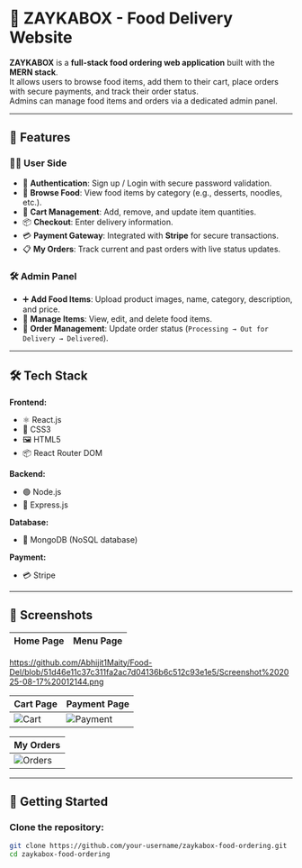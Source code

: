 # 🍴 ZAYKABOX - Food Delivery Website

**ZAYKABOX** is a **full-stack food ordering web application** built with the **MERN stack**.  
It allows users to browse food items, add them to their cart, place orders with secure payments, and track their order status.  
Admins can manage food items and orders via a dedicated admin panel.

---

## 🌟 Features

### 👨‍🍳 User Side
- 🔐 **Authentication**: Sign up / Login with secure password validation.
- 🍔 **Browse Food**: View food items by category (e.g., desserts, noodles, etc.).
- 🛒 **Cart Management**: Add, remove, and update item quantities.
- 📦 **Checkout**: Enter delivery information.
- 💳 **Payment Gateway**: Integrated with **Stripe** for secure transactions.
- 📋 **My Orders**: Track current and past orders with live status updates.

### 🛠️ Admin Panel
- ➕ **Add Food Items**: Upload product images, name, category, description, and price.
- 📃 **Manage Items**: View, edit, and delete food items.
- 🚚 **Order Management**: Update order status (`Processing → Out for Delivery → Delivered`).

---

## 🛠️ Tech Stack

**Frontend:**
- ⚛️ React.js  
- 🎨 CSS3  
- 🖼️ HTML5  
- 📦 React Router DOM  

**Backend:**
- 🟢 Node.js  
- 🚂 Express.js  

**Database:**
- 🍃 MongoDB (NoSQL database)  

**Payment:**
- 💳 Stripe  

---

## 📸 Screenshots

| Home Page | Menu Page |
|-----------|-----------|
https://github.com/Abhijit1Maity/Food-Del/blob/51d46e11c37c311fa2ac7d04136b6c512c93e1e5/Screenshot%202025-08-17%20012144.png

| Cart Page | Payment Page |
|-----------|--------------|
| ![Cart](https://github.com/user-attachments/assets/R2YcoetQTKExYmJeAu7EhU) | ![Payment](https://github.com/user-attachments/assets/5QSPj58tbTWLKWgyJLvkE5) |

| My Orders |
|-----------|
| ![Orders](https://github.com/user-attachments/assets/BhSJ4ma5X3NpjWQQsLx9cv) |

---

## 🚀 Getting Started

### Clone the repository:
```bash
git clone https://github.com/your-username/zaykabox-food-ordering.git
cd zaykabox-food-ordering
